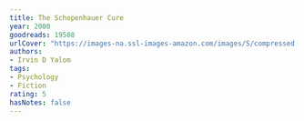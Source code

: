 ```yaml
---
title: The Schopenhauer Cure
year: 2000
goodreads: 19508
urlCover: "https://images-na.ssl-images-amazon.com/images/S/compressed.photo.goodreads.com/books/1410129804i/19508.jpg"
authors:
- Irvin D Yalom
tags:
- Psychology
- Fiction
rating: 5
hasNotes: false
---
```

